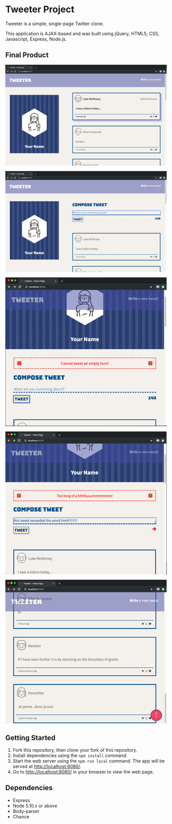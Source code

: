 # Tweeter Project

Tweeter is a simple, single-page Twitter clone.

This application is AJAX-based and was built using jQuery, HTML5, CSS, Javascript, Express, Node.js.

## Final Product

!["Home page on computer screen (width larger than 1024px)."](https://github.com/hyx131/tweeter/blob/master/public/docs/home-page.png?raw=true)

!["Compose tweet section (autofocused) shows after pressing the button on top right nav bar."](https://github.com/hyx131/tweeter/blob/master/public/docs/compose-tweet.png?raw=true)

!["Responsive on smaller screen size: error for tweeting empty tweets."](https://github.com/hyx131/tweeter/blob/master/public/docs/responsive%20-empty-error.png?raw=true)

!["Responsive on smaller screen size: error for tweeting tweets exceeding the word limit (140 characters)."](https://github.com/hyx131/tweeter/blob/master/public/docs/responsive-too-long.png?raw=true)

!["Back-to-top button appears when scroll past compose tweet section."](https://github.com/hyx131/tweeter/blob/master/public/docs/return-top.png?raw=true)

## Getting Started

1. Fork this repository, then clone your fork of this repository.
2. Install dependencies using the `npm install` command.
3. Start the web server using the `npm run local` command. The app will be served at <http://localhost:8080/>.
4. Go to <http://localhost:8080/> in your browser to view the web page.

## Dependencies

- Express
- Node 5.10.x or above
- Body-parser
- Chance
